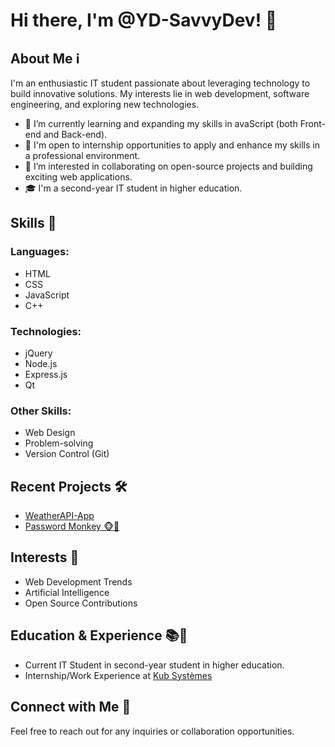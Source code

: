 # Hi there, I'm @YD-SavvyDev! 👋

## About Me ℹ️

I'm an enthusiastic IT student passionate about leveraging technology to build innovative solutions. My interests lie in web development, software engineering, and exploring new technologies.

- 🌱 I’m currently learning and expanding my skills in avaScript (both Front-end and Back-end).
- 💼 I'm open to internship opportunities to apply and enhance my skills in a professional environment.
- 👀 I’m interested in collaborating on open-source projects and building exciting web applications.
- 🎓 I'm a second-year IT student in higher education.

## Skills 🌟

### Languages:
- HTML
- CSS
- JavaScript
- C++

### Technologies:
- jQuery
- Node.js
- Express.js
- Qt

### Other Skills:
- Web Design
- Problem-solving
- Version Control (Git)

## Recent Projects 🛠️

- [WeatherAPI-App](https://github.com/YD-SavvyDev/WeatherAPI-App)
- [Password Monkey 🐵🙈](https://github.com/YD-SavvyDev/Password-Monkey)

## Interests 🌟

- Web Development Trends
- Artificial Intelligence
- Open Source Contributions

## Education & Experience 📚💼

- Current IT Student in second-year student in higher education.
- Internship/Work Experience at [Kub Systèmes](https://www.kub-systemes.fr/)
  
## Connect with Me 🔗

Feel free to reach out for any inquiries or collaboration opportunities.
